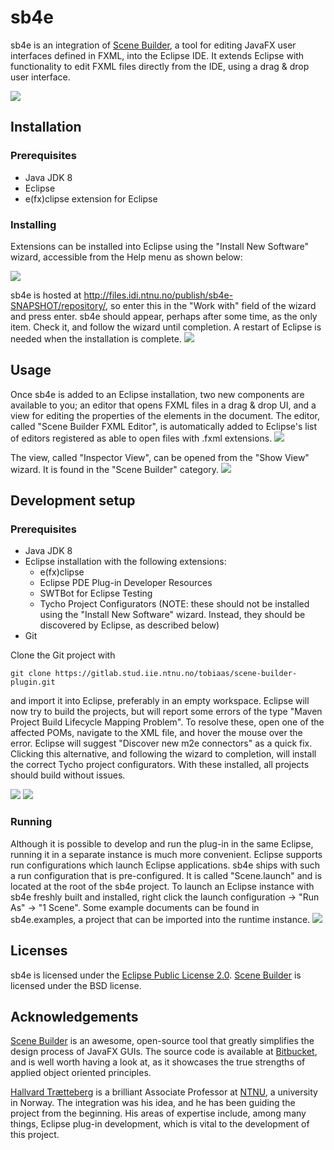 # sb4e
sb4e is an integration of [Scene Builder](http://gluonhq.com/products/scene-builder/), a tool for editing JavaFX user interfaces defined in FXML, into the Eclipse IDE. It extends Eclipse with functionality to edit FXML files directly from the IDE, using a drag & drop user interface.

![](sb4e.parent/documentation/sb4e_example.png)

## Installation

### Prerequisites

 - Java JDK 8
 - Eclipse
 - e(fx)clipse extension for Eclipse

### Installing
Extensions can be installed into Eclipse using the "Install New Software" wizard, accessible from the Help menu as shown below:

![](sb4e.parent/documentation/access_wizard.png) 

sb4e is hosted at http://files.idi.ntnu.no/publish/sb4e-SNAPSHOT/repository/, so enter this in the "Work with" field of the wizard and press enter. sb4e should appear, perhaps after some time, as the only item. Check it, and follow the wizard until completion. A restart of Eclipse is needed when the installation is complete.
![](sb4e.parent/documentation/install_wizard.png)

## Usage
Once sb4e is added to an Eclipse installation, two new components are available to you; an editor that opens FXML files in a drag & drop UI, and a view for editing the properties of the elements in the document. The editor, called "Scene Builder FXML Editor", is automatically added to Eclipse's list of editors registered as able to open files with .fxml extensions. 
![](sb4e.parent/documentation/open_with.png)

The view, called "Inspector View", can be opened from the "Show View" wizard. It is found in the "Scene Builder" category. 
![](sb4e.parent/documentation/show_view.png)
    
## Development setup
### Prerequisites
- Java JDK 8
- Eclipse installation with the following extensions:
	- e(fx)clipse
	- Eclipse PDE Plug-in Developer Resources
	- SWTBot for Eclipse Testing
	- Tycho Project Configurators (NOTE: these should not be installed using the "Install New Software" wizard. Instead, they should be discovered by Eclipse, as described below)
- Git

Clone the Git project with

    git clone https://gitlab.stud.iie.ntnu.no/tobiaas/scene-builder-plugin.git

and import it into Eclipse, preferably in an empty workspace. Eclipse will now try to build the projects, but will report some errors of the type "Maven Project Build Lifecycle Mapping Problem". To resolve these, open one of the affected POMs, navigate to the XML file, and hover the mouse over the error. Eclipse will suggest "Discover new m2e connectors" as a quick fix. Clicking this alternative, and following the wizard to completion, will install the correct Tycho project configurators. With these installed, all projects should build without issues.

![](sb4e.parent/documentation/tycho.png)
![](sb4e.parent/documentation/discover_m2e.png)

### Running
Although it is possible to develop and run the plug-in in the same Eclipse, running it in a separate instance is much more convenient. Eclipse supports run configurations which launch Eclipse applications. sb4e ships with such a run configuration that is pre-configured. It is called "Scene.launch" and is located at the root of the sb4e project. To launch an Eclipse instance with sb4e freshly built and installed, right click the launch configuration -> "Run As" -> "1 Scene". Some example documents can be found in sb4e.examples, a project that can be imported into the runtime instance.
![](sb4e.parent/documentation/launch.png) 

## Licenses 
sb4e is licensed under the [Eclipse Public License 2.0](https://www.eclipse.org/legal/epl-2.0/). [Scene Builder](http://gluonhq.com/products/scene-builder/) is licensed under the BSD license. 

## Acknowledgements
[Scene Builder](http://gluonhq.com/products/scene-builder/) is an awesome, open-source tool that greatly simplifies the design process of JavaFX GUIs. The source code is available at [Bitbucket](https://bitbucket.org/gluon-oss/scenebuilder), and is well worth having a look at, as it showcases the true strengths of applied object oriented principles.

[Hallvard Trætteberg](https://www.ntnu.no/ansatte/hal) is a brilliant Associate Professor at [NTNU](https://www.ntnu.no/), a university in Norway. The integration was his idea, and he has been guiding the project from the beginning. His areas of expertise include, among many things, Eclipse plug-in development, which is vital to the development of this project.